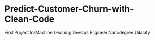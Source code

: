 # Predict-Customer-Churn-with-Clean-Code
First Project forMachine Learning DevOps Engineer Nanodegree Udacity
